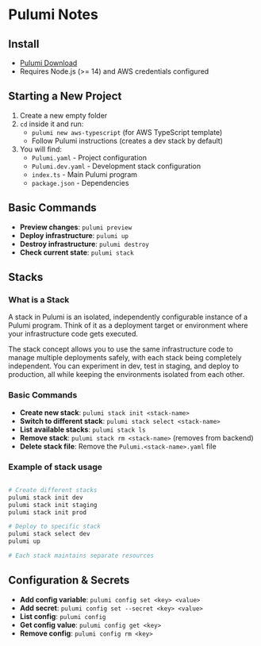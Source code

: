 # Pulumi Notes

## Install

- [Pulumi Download](https://www.pulumi.com/docs/iac/download-install/)
- Requires Node.js (>= 14) and AWS credentials configured

## Starting a New Project

1. Create a new empty folder
2. `cd` inside it and run:
   - `pulumi new aws-typescript` (for AWS TypeScript template)
   - Follow Pulumi instructions (creates a dev stack by default)
3. You will find:
   - `Pulumi.yaml` - Project configuration
   - `Pulumi.dev.yaml` - Development stack configuration
   - `index.ts` - Main Pulumi program
   - `package.json` - Dependencies

## Basic Commands

- **Preview changes**: `pulumi preview`
- **Deploy infrastructure**: `pulumi up`
- **Destroy infrastructure**: `pulumi destroy`
- **Check current state**: `pulumi stack`

## Stacks

### What is a Stack

A stack in Pulumi is an isolated, independently configurable instance of a Pulumi program.
Think of it as a deployment target or environment where your infrastructure code gets executed.

The stack concept allows you to use the same infrastructure code to manage multiple deployments safely, with each stack being completely independent.
You can experiment in dev, test in staging, and deploy to production, all while keeping the environments isolated from each other.

### Basic Commands

- **Create new stack**: `pulumi stack init <stack-name>`
- **Switch to different stack**: `pulumi stack select <stack-name>`
- **List available stacks**: `pulumi stack ls`
- **Remove stack**: `pulumi stack rm <stack-name>` (removes from backend)
- **Delete stack file**: Remove the `Pulumi.<stack-name>.yaml` file

### Example of stack usage

```bash

# Create different stacks
pulumi stack init dev
pulumi stack init staging
pulumi stack init prod

# Deploy to specific stack
pulumi stack select dev
pulumi up

# Each stack maintains separate resources
```

## Configuration & Secrets

- **Add config variable**: `pulumi config set <key> <value>`
- **Add secret**: `pulumi config set --secret <key> <value>`
- **List config**: `pulumi config`
- **Get config value**: `pulumi config get <key>`
- **Remove config**: `pulumi config rm <key>`
